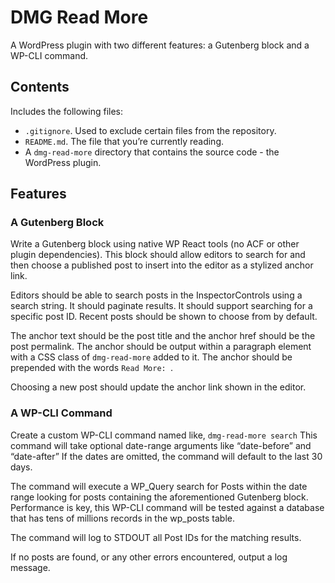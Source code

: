 # DMG Read More

A WordPress plugin with two different features: a Gutenberg block and a WP-CLI command.

## Contents

Includes the following files:

- `.gitignore`. Used to exclude certain files from the repository.
- `README.md`. The file that you’re currently reading.
- A `dmg-read-more` directory that contains the source code - the WordPress plugin.

## Features

### A Gutenberg Block

Write a Gutenberg block using native WP React tools (no ACF or other plugin dependencies). This block should allow editors to search for and then choose a published post to insert into the editor as a stylized anchor link.

Editors should be able to search posts in the InspectorControls using a search string. It should paginate results. It should support searching for a specific post ID. Recent posts should be shown to choose from by default.

The anchor text should be the post title and the anchor href should be the post permalink. The anchor should be output within a paragraph element with a CSS class of `dmg-read-more` added to it. The anchor should be prepended with the words `Read More: `.

Choosing a new post should update the anchor link shown in the editor.

### A WP-CLI Command

Create a custom WP-CLI command named like, `dmg-read-more search` This command will take optional date-range arguments like “date-before” and “date-after” If the dates are omitted, the command will default to the last 30 days.

The command will execute a WP_Query search for Posts within the date range looking for posts containing the aforementioned Gutenberg block. Performance is key, this WP-CLI command will be tested against a database that has tens of millions records in the wp_posts table.

The command will log to STDOUT all Post IDs for the matching results.

If no posts are found, or any other errors encountered, output a log message.
